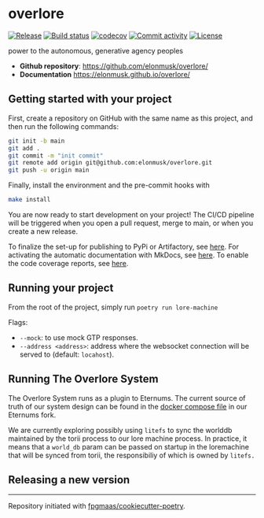 # overlore

[![Release](https://img.shields.io/github/v/release/elonmusk/overlore)](https://img.shields.io/github/v/release/elonmusk/overlore)
[![Build status](https://img.shields.io/github/actions/workflow/status/elonmusk/overlore/main.yml?branch=main)](https://github.com/elonmusk/overlore/actions/workflows/main.yml?query=branch%3Amain)
[![codecov](https://codecov.io/gh/elonmusk/overlore/branch/main/graph/badge.svg)](https://codecov.io/gh/elonmusk/overlore)
[![Commit activity](https://img.shields.io/github/commit-activity/m/elonmusk/overlore)](https://img.shields.io/github/commit-activity/m/elonmusk/overlore)
[![License](https://img.shields.io/github/license/elonmusk/overlore)](https://img.shields.io/github/license/elonmusk/overlore)

power to the autonomous, generative agency peoples

- **Github repository**: <https://github.com/elonmusk/overlore/>
- **Documentation** <https://elonmusk.github.io/overlore/>

## Getting started with your project

First, create a repository on GitHub with the same name as this project, and then run the following commands:

```bash
git init -b main
git add .
git commit -m "init commit"
git remote add origin git@github.com:elonmusk/overlore.git
git push -u origin main
```

Finally, install the environment and the pre-commit hooks with

```bash
make install
```

You are now ready to start development on your project!
The CI/CD pipeline will be triggered when you open a pull request, merge to main, or when you create a new release.

To finalize the set-up for publishing to PyPi or Artifactory, see [here](https://fpgmaas.github.io/cookiecutter-poetry/features/publishing/#set-up-for-pypi).
For activating the automatic documentation with MkDocs, see [here](https://fpgmaas.github.io/cookiecutter-poetry/features/mkdocs/#enabling-the-documentation-on-github).
To enable the code coverage reports, see [here](https://fpgmaas.github.io/cookiecutter-poetry/features/codecov/).

## Running your project

From the root of the project, simply run `poetry run lore-machine`

Flags:

- `--mock`: to use mock GTP responses.
- `--address <address>`: address where the websocket connection will be served to (default: `locahost`).

## Running The Overlore System

The Overlore System runs as a plugin to Eternums. The current source of truth of our system design can be found in the [docker compose file](https://github.com/The-Overlore/eternum/blob/main/docker-compose.yml#L3) in our Eternums fork.

We are currently exploring possibly using `litefs` to sync the worlddb maintained by the torii process to our lore machine process. In practice, it means that a `world_db` param can be passed on startup in the loremachine that will be synced from torii, the responsibiliy of which is owned by `litefs.`

## Releasing a new version

---

Repository initiated with [fpgmaas/cookiecutter-poetry](https://github.com/fpgmaas/cookiecutter-poetry).
